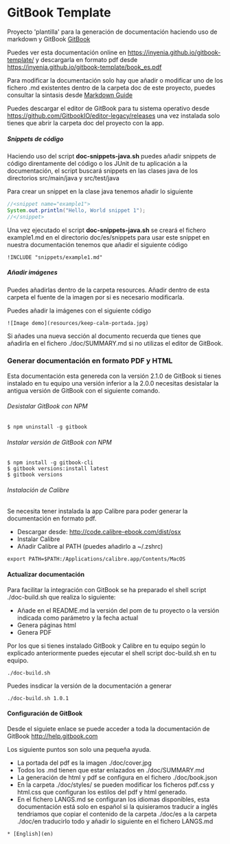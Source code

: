 # GitBook Template

Proyecto 'plantilla' para la generación de documentación haciendo uso de markdown y GitBook [GitBook](https://github.com/GitbookIO/gitbook)

Puedes ver esta documentación online en https://inyenia.github.io/gitbook-template/ y descargarla en formato pdf desde https://inyenia.github.io/gitbook-template/book_es.pdf

Para modificar la documentación solo hay que añadir o modificar uno de los fichero .md existentes dentro de la carpeta doc de este proyecto, puedes consultar la sintasis desde [Markdown Guide](https://guides.github.com/features/mastering-markdown/)

Puedes descargar el editor de GitBook para tu sistema operativo desde https://github.com/GitbookIO/editor-legacy/releases una vez instalada solo tienes que abrir la carpeta doc del proyecto con la app.

##### Snippets de código

Haciendo uso del script **doc-snippets-java.sh** puedes añadir snippets de código direntamente del código o los JUnit de tu aplicación a la documentación, el script buscará snippets en las clases java de los directorios src/main/java y src/test/java 

Para crear un snippet en la clase java tenemos añadir lo siguiente

```java
//<snippet name="example1">
System.out.println("Hello, World snippet 1");
//</snippet>
```

Una vez ejecutado el script **doc-snippets-java.sh** se creará el fichero example1.md en el directorio doc/es/snippets para usar este snippet en nuestra documentación tenemos que añadir el siguiente código

```
!INCLUDE "snippets/example1.md"
```

##### Añadir imágenes

Puedes añadirlas dentro de la carpeta resources. Añadir dentro de esta carpeta el fuente de la imagen por si es necesario modificarla.

Puedes añadir la imágenes con el siguiente código

```
![Image demo](resources/keep-calm-portada.jpg)
```

Si añades una nueva sección al documento recuerda que tienes que añadirla en el fichero ./doc/SUMMARY.md si no utilizas el editor de GitBook.

### Generar documentación en formato PDF y HTML

Esta documentación esta genereda con la versión 2.1.0 de GitBook si tienes instalado en tu equipo una versión inferior a la 2.0.0 necesitas desistalar la antigua versión de GitBook con el siguiente comando.

###### Desistalar GitBook con NPM

````
$ npm uninstall -g gitbook
````

###### Instalar versión de GitBook con NPM

```
$ npm install -g gitbook-cli
$ gitbook versions:install latest
$ gitbook versions
```

###### Instalación de Calibre

Se necesita tener instalada la app Calibre para poder generar la documentación en formato pdf.

* Descargar desde: http://code.calibre-ebook.com/dist/osx
* Instalar Calibre
* Añadir Calibre al PATH (puedes añadirlo a ~/.zshrc)

````
export PATH=$PATH:/Applications/calibre.app/Contents/MacOS
````

#### Actualizar documentación

Para facilitar la integración con GitBook se ha preparado el shell script ./doc-build.sh que realiza lo siguiente:

* Añade en el README.md la versión del pom de tu proyecto o la versión indicada como parámetro y la fecha actual
* Genera páginas html
* Genera PDF

Por los que si tienes instalado GitBook y Calibre en tu equipo según lo explicado anteriormente puedes ejecutar el shell script doc-build.sh en tu equipo.

````
./doc-build.sh
````

Puedes insdicar la versión de la documentación a generar

````
./doc-build.sh 1.0.1
````

#### Configuración de GitBook

Desde el siguiete enlace se puede acceder a toda la documentación de GitBook http://help.gitbook.com

Los siguiente puntos son solo una pequeña ayuda.

* La portada del pdf es la imagen ./doc/cover.jpg
* Todos los .md tienen que estar enlazados en ./doc/SUMMARY.md
* La generación de html y pdf se configura en el fichero ./doc/book.json
* En la carpeta ./doc/styles/ se pueden modificar los ficheros pdf.css y html.css que configuran los estilos del pdf y html generado.
* En el fichero LANGS.md se configuran los idiomas disponibles, esta documentación está solo en español si la quisieramos traducir a inglés tendriamos que copiar el contenido de la carpeta ./doc/es a la carpeta ./doc/en traducirlo todo y añadir lo siguiente en el fichero LANGS.md

```
* [English](en)
```
